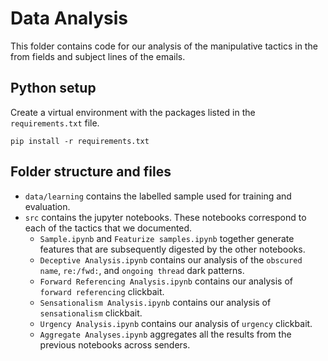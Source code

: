 # Data Analysis
This folder contains code for our analysis of the manipulative tactics in the from fields and subject lines of the emails.

## Python setup
Create a virtual environment with the packages listed in the `requirements.txt` file.

    pip install -r requirements.txt

## Folder structure and files
* `data/learning` contains the labelled sample used for training and evaluation.
* `src` contains the jupyter notebooks. These notebooks correspond to each of the tactics that we documented.
	* `Sample.ipynb` and `Featurize samples.ipynb` together generate features that are subsequently digested by the other notebooks.
	* `Deceptive Analysis.ipynb` contains our analysis of the `obscured name`, `re:/fwd:`, and `ongoing thread` dark patterns.
	* `Forward Referencing Analysis.ipynb` contains our analysis of `forward referencing` clickbait.
	* `Sensationalism Analysis.ipynb` contains our analysis of `sensationalism` clickbait.
	* `Urgency Analysis.ipynb` contains our analysis of `urgency` clickbait.
	* `Aggregate Analyses.ipynb` aggregates all the results from the previous notebooks across senders.
